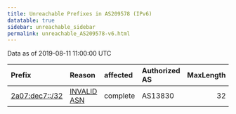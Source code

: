 ```yaml
---
title: Unreachable Prefixes in AS209578 (IPv6)
datatable: true
sidebar: unreachable_sidebar
permalink: unreachable_AS209578-v6.html
---
```


Data as of 2019-08-11 11:00:00 UTC


<div class="datatable-begin"></div>

| Prefix                                                 | Reason                                                                                                 | affected   | Authorized AS   |   MaxLength | Anchor                                         |   unreachable /48s |
|:-------------------------------------------------------|:-------------------------------------------------------------------------------------------------------|:-----------|:----------------|------------:|:-----------------------------------------------|-------------------:|
| [2a07:dec7::/32](https://stat.ripe.net/2a07:dec7::/32) | [INVALID ASN](https://rpki-validator.ripe.net/announcement-preview?asn=AS209578&prefix=2a07:dec7::/32) | complete   | AS13830         |          32 | [RIPE](unreachable_RIPE_NCC_RPKI_Root-v6.html) |              65536 |

<div class="datatable-end"></div>